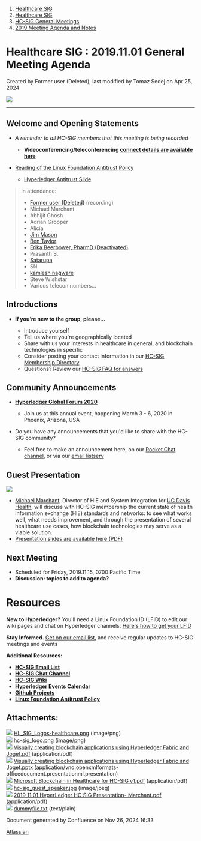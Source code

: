 1. [Healthcare SIG](index.html)
2. [Healthcare SIG](Healthcare-SIG_20545573.html)
3. [HC-SIG General Meetings](HC-SIG-General-Meetings_20545763.html)
4. [2019 Meeting Agenda and Notes](2019-Meeting-Agenda-and-Notes_20555030.html)

# Healthcare SIG : 2019.11.01 General Meeting Agenda

Created by Former user (Deleted), last modified by Tomaz Sedej on Apr 25, 2024

![](attachments/20552840/20562677.png?width=550)

* * *

## **Welcome and Opening Statements**

- *A reminder to all HC-SIG members that this meeting is being recorded*
  
  - **Videoconferencing/teleconferencing [connect details are available here](https://lf-hyperledger.atlassian.net/wiki/display/HCSIG/HC-SIG+General+Meetings)**
- [Reading of the Linux Foundation Antitrust Policy](https://www.linuxfoundation.org/antitrust-policy "https://www.linuxfoundation.org/antitrust-policy")
  
  - [Hyperledger Antitrust Slide](https://tinyurl.com/HL-antitrust-slide "https://tinyurl.com/HL-antitrust-slide")

> In attendance:
> 
> - [Former user (Deleted)](https://lf-hyperledger.atlassian.net/wiki/people/70121:1a1a7b2a-4a17-4cd3-ad01-b07410e6fece?ref=confluence) (recording)
> - Michael Marchant
> - Abhijit Ghosh
> - Adrian Gropper
> - Alicia
> - [Jim Mason](https://lf-hyperledger.atlassian.net/wiki/people/557058:2bc4b898-2310-4697-8512-78b966b2a3d8?ref=confluence)
> - [Ben Taylor](https://lf-hyperledger.atlassian.net/wiki/people/5e0f9bdd3ebba10e937f2211?ref=confluence)
> - [Erika Beerbower, PharmD (Deactivated)](https://lf-hyperledger.atlassian.net/wiki/people/712020:1a6258bb-624a-4581-8bb6-1e503b3d2f5f?ref=confluence)
> - Prasanth S.
> - [Satarupa](https://lf-hyperledger.atlassian.net/wiki/people/70121:dd9554fa-ac64-4bac-8eea-868f15b40abb?ref=confluence)
> - SN
> - [kamlesh nagware](https://lf-hyperledger.atlassian.net/wiki/people/557058:8e1fc425-f938-4b39-ad13-9cd8b0ddde52?ref=confluence)
> - Steve Wishstar
> - Various telecon numbers...

## **Introductions**

- **If you’re new to the group, please…**
  
  - Introduce yourself
  - Tell us where you're geographically located
  - Share with us your interests in healthcare in general, and blockchain technologies in specific
  - Consider posting your contact information in our [HC-SIG Membership Directory](https://lf-hyperledger.atlassian.net/wiki/display/HCSIG/Membership+Directory)
  - Questions? Review our [HC-SIG FAQ for answers](https://lf-hyperledger.atlassian.net/wiki/display/HCSIG/HC-SIG+FAQ)

## **Community Announcements**

- **[Hyperledger Global Forum 2020](https://events.linuxfoundation.org/events/hyperledger-global-forum-2020/)**
  
  - Join us at this annual event, happening March 3 - 6, 2020 in Phoenix, Arizona, USA

<!--THE END-->

- Do you have any announcements that you'd like to share with the HC-SIG community?
  
  - Feel free to make an announcement here, on our [Rocket.Chat channel](https://chat.hyperledger.org/channel/healthcare-sig), or via our [email listserv](https://lists.hyperledger.org/g/healthcare-sig)

## **Guest Presentation**

**![](attachments/20552840/20562818.jpg?height=400)**

- [Michael Marchant](https://www.linkedin.com/in/michaelmarchant/), Director of HIE and System Integration for [UC Davis Health](https://health.ucdavis.edu/welcome/index.html), will discuss with HC-SIG membership the current state of health information exchange (HIE) standards and networks: to see what works well, what needs improvement, and through the presentation of several healthcare use cases, how blockchain technologies may serve as a viable solution.
- [Presentation slides are available here (PDF)](attachments/20552840/20562836.pdf)

## **Next Meeting**

- Scheduled for Friday, 2019.11.15, 0700 Pacific Time
- **Discussion: topics to add to agenda?**

# **Resources**

**New to Hyperledger?** You'll need a Linux Foundation ID (LFID) to edit our wiki pages and chat on Hyperledger channels. [Here's how to get your LFID](https://www.youtube.com/watch?v=EEc4JRyaAoA)

**Stay Informed.** [Get on our email list](https://lists.hyperledger.org/g/healthcare-sig), and receive regular updates to HC-SIG meetings and events

**Additional Resources:**

- [**HC-SIG Email List**](https://lists.hyperledger.org/g/healthcare-sig)
- [**HC-SIG Chat Channel**](https://chat.hyperledger.org/channel/healthcare-sig)
- [**HC-SIG Wiki**](https://lf-hyperledger.atlassian.net/wiki/display/HCSIG/)
- [**Hyperledger Events Calendar**](https://lf-hyperledger.atlassian.net/wiki/display/HYP/Calendar+of+Public+Meetings)
- [**Github Projects**](https://github.com/hyperledger)
- [**Linux Foundation Antitrust Policy**](https://www.linuxfoundation.org/antitrust-policy)

## Attachments:

![](images/icons/bullet_blue.gif) [HL\_SIG\_Logos-healthcare.png](attachments/20552840/20562677.png) (image/png)  
![](images/icons/bullet_blue.gif) [hc-sig\_logo.png](attachments/20552840/20562678.png) (image/png)  
![](images/icons/bullet_blue.gif) [Visually creating blockchain applications using Hyperledger Fabric and Joget.pdf](attachments/20552840/20562679.pdf) (application/pdf)  
![](images/icons/bullet_blue.gif) [Visually creating blockchain applications using Hyperledger Fabric and Joget.pptx](attachments/20552840/20562681.pptx) (application/vnd.openxmlformats-officedocument.presentationml.presentation)  
![](images/icons/bullet_blue.gif) [Microsoft Blockchain in Healthcare for HC-SIG v1.pdf](attachments/20552840/20562676.pdf) (application/pdf)  
![](images/icons/bullet_blue.gif) [hc-sig\_guest\_speaker.jpg](attachments/20552840/20562818.jpg) (image/jpeg)  
![](images/icons/bullet_blue.gif) [2019 11 01 HyperLedger HC SIG Presentation- Marchant.pdf](attachments/20552840/20562836.pdf) (application/pdf)  
![](images/icons/bullet_blue.gif) [dummyfile.txt](attachments/20552840/20562680.txt) (text/plain)

Document generated by Confluence on Nov 26, 2024 16:33

[Atlassian](http://www.atlassian.com/)

